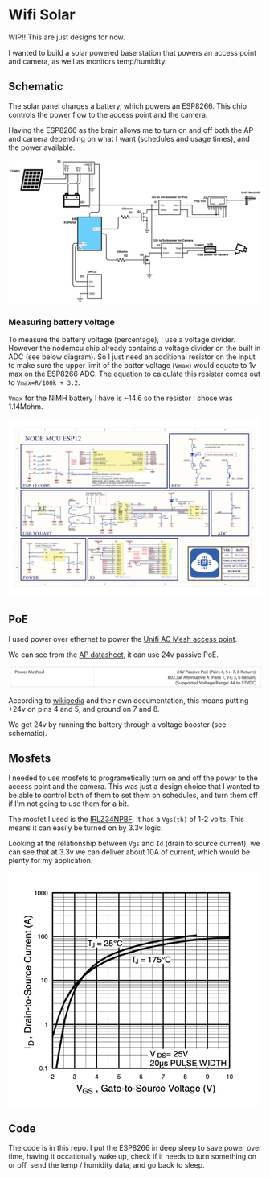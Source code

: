 # Wifi Solar

WIP!! This are just designs for now.

I wanted to build a solar powered base station that powers an access point and camera, as well as monitors temp/humidity.

## Schematic

The solar panel charges a battery, which powers an ESP8266.  This chip controls the power flow to the access point and the camera.

Having the ESP8266 as the brain allows me to turn on and off both the AP and camera depending on what I want (schedules and usage times), and the power available.

![schematic](./docs/Wifi-Solar.svg)

### Measuring battery voltage

To measure the battery voltage (percentage), I use a voltage divider.  However the nodemcu chip already contains a voltage divider on the built in ADC (see below diagram).  So I just need an additional resistor on the input to make sure the upper limit of the batter voltage (`Vmax`) would equate to 1v max on the ESP8266 ADC.  The equation to calculate this resister comes out to `Vmax=R/100k + 3.2`.

`Vmax` for the NiMH battery I have is ~14.6 so the resistor I chose was 1.14Mohm.

![nodemcu](./docs/nodemcu.png)

## PoE

I used power over ethernet to power the [Unifi AC Mesh access point][unifiap].

We can see from the [AP datasheet](https://dl.ubnt.com/datasheets/unifi/UniFi_AC_Mesh_DS.pdf), it can use 24v passive PoE.

![poe](./docs/ap-poe.png)

According to [wikipedia](https://en.wikipedia.org/wiki/Power_over_Ethernet#Passive) and their own documentation, this means putting +24v on pins 4 and 5, and ground on 7 and 8.

We get 24v by running the battery through a voltage booster (see schematic).

## Mosfets

I needed to use mosfets to programetically turn on and off the power to the access point and the camera.  This was just a design choice that I wanted to be able to control both of them to set them on schedules, and turn them off if I'm not going to use them for a bit.

The mosfet I used is the [IRLZ34NPBF][mosfet-datasheet].  It has a `Vgs(th)` of 1-2 volts.  This means it can easily be turned on by 3.3v logic.

Looking at the relationship between `Vgs` and `Id` (drain to source current), we can see that at 3.3v we can deliver about 10A of current, which would be plenty for my application.

![vgs](docs/mosfet-vgs.png)

## Code

The code is in this repo.  I put the ESP8266 in deep sleep to save power over time, having it occationally wake up, check if it needs to turn something on or off, send the temp / humidity data, and go back to sleep.

[unifiap]: https://store.ui.com/collections/unifi-network-access-points/products/unifi-ac-mesh-ap
[mosfet-datasheet]: https://www.infineon.com/dgdl/irlz34npbf.pdf?fileId=5546d462533600a40153567206892720
[mosfet]: https://www.amazon.com/gp/product/B083TL6Q5X